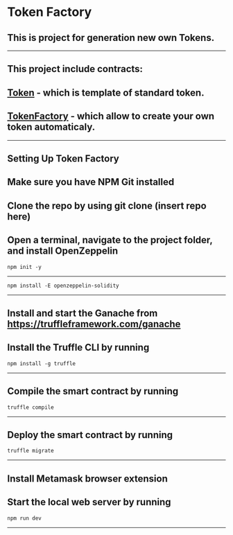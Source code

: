 **Token Factory**
=====================
This is project for generation new own Tokens.
---
---
This project include contracts:
---
[Token](https://github.com/KenjuDari/Token-Factory/blob/master/contracts/Token.sol) - which is template of standard token.
---
[TokenFactory](https://github.com/KenjuDari/Token-Factory/blob/master/contracts/TokenFactory.sol) - which allow to create your own token automaticaly.
---
***
Setting Up Token Factory
-----------------------------------
Make sure you have NPM Git installed
---
Clone the repo by using git clone (insert repo here)
---
Open a terminal, navigate to the project folder, and install OpenZeppelin
---
	npm init -y
---
	npm install -E openzeppelin-solidity
---
Install and start the Ganache from https://truffleframework.com/ganache
---
Install the Truffle CLI by running
---
	npm install -g truffle
---
Compile the smart contract by running
---
	truffle compile
---
Deploy the smart contract by running
---
	truffle migrate
---
Install Metamask browser extension
---
Start the local web server by running
---
	npm run dev
---
